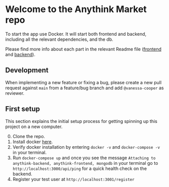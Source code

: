 # Welcome to the Anythink Market repo

To start the app use Docker. It will start both frontend and backend, including all the relevant dependencies, and the db.

Please find more info about each part in the relevant Readme file ([frontend](frontend/readme.md) and [backend](backend/README.md)).

## Development

When implementing a new feature or fixing a bug, please create a new pull request against `main` from a feature/bug branch and add `@vanessa-cooper` as reviewer.

## First setup

This section explains the initial setup process for getting spinning up this project on a new computer.

0. Clone the repo.
1. Install docker [here](https://docs.docker.com/get-docker/).
2. Verify docker installation by entering `docker -v` and `docker-compose -v` in your terminal.
3. Run `docker-compose up` and once you see the message `Attaching to anythink-backend, anythink-frontend, mongodb` in your terminal go to ` http://localhost:3000/api/ping` for a quick health check on the backend.
4. Register your test user at `http://localhost:3001/register`
